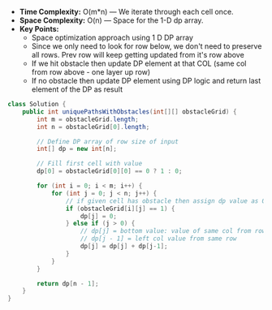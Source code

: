- **Time Complexity:** O(m*n) — We iterate through each cell once.
- **Space Complexity:** O(n) — Space for the 1-D dp array.
- **Key Points:**
    - Space optimization approach using 1 D DP array
    - Since we only need to look for row below, we don't need to preserve all rows. Prev row will keep getting updated from it's row above
    - If we hit obstacle then update DP element at that COL (same col from row above - one layer up row)
    - If no obstacle then update DP element using DP logic and return last element of the DP as result

```java
class Solution {
    public int uniquePathsWithObstacles(int[][] obstacleGrid) {
        int m = obstacleGrid.length;
        int n = obstacleGrid[0].length;

        // Define DP array of row size of input
        int[] dp = new int[n];

        // Fill first cell with value
        dp[0] = obstacleGrid[0][0] == 0 ? 1 : 0;

        for (int i = 0; i < m; i++) {
            for (int j = 0; j < n; j++) {
                // if given cell has obstacle then assign dp value as 0 mean no path avaiable
                if (obstacleGrid[i][j] == 1) {
                    dp[j] = 0;
                } else if (j > 0) {
                    // dp[j] = bottom value: value of same col from row below
                    // dp[j - 1] = left col value from same row
                    dp[j] = dp[j] + dp[j-1];
                }
            }
        }

        return dp[n - 1];
    }
}
```